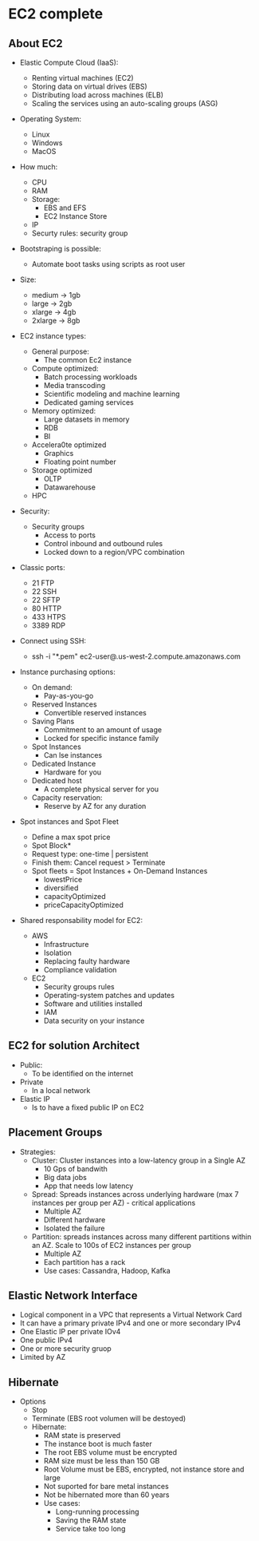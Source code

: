 # EC2 complete

## About EC2

* Elastic Compute Cloud (IaaS):
    * Renting virtual machines (EC2)
    * Storing data on virtual drives (EBS)
    * Distributing load across machines (ELB)
    * Scaling the services using an auto-scaling groups (ASG)

* Operating System:
    * Linux
    * Windows
    * MacOS

* How much:
    * CPU
    * RAM
    * Storage:
        * EBS and EFS
        * EC2 Instance Store
    * IP
    * Securty rules: security group

* Bootstraping is possible:
    * Automate boot tasks using scripts as root user

* Size:
    * medium -> 1gb
    * large -> 2gb
    * xlarge -> 4gb
    * 2xlarge -> 8gb

* EC2 instance types:
    * General purpose:
        * The common Ec2 instance
    * Compute optimized:
        * Batch processing workloads
        * Media transcoding
        * Scientific modeling and machine learning
        * Dedicated gaming services
    * Memory optimized:
        * Large datasets in memory
        * RDB
        * BI 
    * Accelera0te optimized
        * Graphics
        * Floating point number
    * Storage optimized
        * OLTP
        * Datawarehouse
    * HPC

* Security:
    * Security groups
        * Access to ports
        * Control inbound and outbound rules
        * Locked down to a region/VPC combination

* Classic ports:
    * 21 FTP
    * 22 SSH
    * 22 SFTP
    * 80 HTTP
    * 433 HTPS
    * 3389 RDP
    
* Connect using SSH:
    * ssh -i "*.pem" ec2-user@.us-west-2.compute.amazonaws.com

* Instance purchasing options:
    * On demand:
        * Pay-as-you-go
    * Reserved Instances
        * Convertible reserved instances
    * Saving Plans
        * Commitment to an amount of usage
        * Locked for specific instance family
    * Spot Instances
        * Can lse instances
    * Dedicated Instance
        * Hardware for you
    * Dedicated host
        * A complete physical server for you
    * Capacity reservation:
        * Reserve by AZ for any duration

* Spot instances and Spot Fleet
    * Define a max spot price
    * Spot Block*
    * Request type: one-time | persistent
    * Finish them: Cancel request > Terminate
    * Spot fleets = Spot Instances + On-Demand Instances
        * lowestPrice
        * diversified
        * capacityOptimized
        * priceCapacityOptimized

* Shared responsability model for EC2:
    * AWS
        * Infrastructure
        * Isolation
        * Replacing faulty hardware
        * Compliance validation
    * EC2
        * Security groups rules
        * Operating-system patches and updates
        * Software and utilities installed
        * IAM 
        * Data security on your instance

## EC2 for solution Architect

* Public:
    * To be identified on the internet
* Private
    * In a local network
* Elastic IP
    * Is to have a fixed public IP on EC2

## Placement Groups

* Strategies:
    * Cluster: Cluster instances into a low-latency group in a Single AZ
        * 10 Gps of bandwith
        * Big data jobs
        * App that needs low latency
    * Spread: Spreads instances across underlying hardware (max 7 instances per group per AZ) - critical applications
        * Multiple AZ
        * Different hardware
        * Isolated the failure
    * Partition: spreads instances across many different partitions within an AZ. Scale to 100s of EC2 instances per group
        * Multiple AZ
        * Each partition has a rack 
        * Use cases: Cassandra, Hadoop, Kafka

## Elastic Network Interface

* Logical component in a VPC that represents a Virtual Network Card
* It can have a primary private IPv4 and one or more secondary IPv4
* One Elastic IP per private IOv4
* One public IPv4
* One or more security gruop
* Limited by AZ

## Hibernate

* Options
    * Stop
    * Terminate (EBS root volumen will be destoyed)
    * Hibernate:
        * RAM state is preserved
        * The instance boot is much faster
        * The root EBS volume must be encrypted
        * RAM size must be less than 150 GB
        * Root Volume must be EBS, encrypted, not instance store and large
        * Not suported for bare metal instances
        * Not be hibernated more than 60 years
        * Use cases:
            * Long-running processing
            * Saving the RAM state
            * Service take too long

